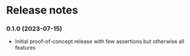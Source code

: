 Release notes
==============

### 0.1.0 (2023-07-15)

* Initial proof-of-concept release with few assertions but otherwise all features
